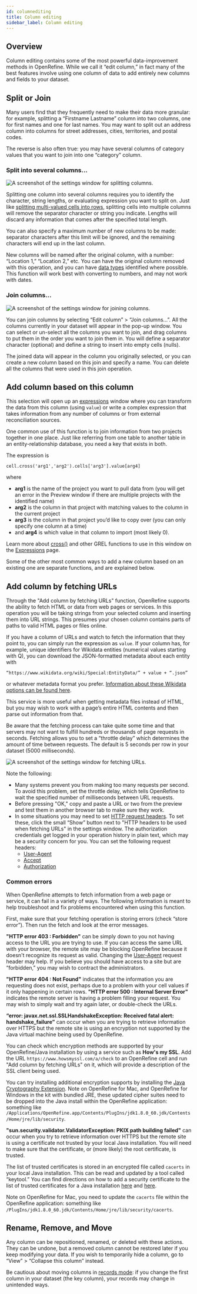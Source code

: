```yaml
---
id: columnediting
title: Column editing
sidebar_label: Column editing
---
```


## Overview

Column editing contains some of the most powerful data-improvement methods in OpenRefine. While we call it “edit column,” in fact many of the best features involve using one column of data to add entirely new columns and fields to your dataset. 

## Split or Join

Many users find that they frequently need to make their data more granular: for example, splitting a “Firstname Lastname” column into two columns, one for first names and one for last names. You may want to split out an address column into columns for street addresses, cities, territories, and postal codes. 

The reverse is also often true: you may have several columns of category values that you want to join into one “category” column. 

### Split into several columns...

![A screenshot of the settings window for splitting columns.](/img/columnsplit.png)

Splitting one column into several columns requires you to identify the character, string lengths, or evaluating expression you want to split on. Just like [splitting multi-valued cells into rows](cellediting#split-multi-valued-cells), splitting cells into multiple columns will remove the separator character or string you indicate. Lengths will discard any information that comes after the specified total length. 

You can also specify a maximum number of new columns to be made: separator characters after this limit will be ignored, and the remaining characters will end up in the last column.

New columns will be named after the original column, with a number: “Location 1,” “Location 2,” etc. You can have the original column removed with this operation, and you can have [data types](exploring#data-types) identified where possible. This function will work best with converting to numbers, and may not work with dates.

### Join columns…

![A screenshot of the settings window for joining columns.](/img/columnjoin.png)

You can join columns by selecting “Edit column” > “Join columns…”. All the columns currently in your dataset will appear in the pop-up window. You can select or un-select all the columns you want to join, and drag columns to put them in the order you want to join them in. You will define a separator character (optional) and define a string to insert into empty cells (nulls). 

The joined data will appear in the column you originally selected, or you can create a new column based on this join and specify a name. You can delete all the columns that were used in this join operation. 

## Add column based on this column

This selection will open up an [expressions](expressions) window where you can transform the data from this column (using `value`) or write a complex expression that takes information from any number of columns or from external reconciliation sources. 

One common use of this function is to join information from two projects together in one place. Just like referring from one table to another table in an entity-relationship database, you need a key that exists in both. 

The expression is

```cell.cross('arg1','arg2').cells['arg3'].value[arg4]```

where 

*   **arg1** is the name of the project you want to pull data from (you will get an error in the Preview window if there are multiple projects with the identified name)
*   **arg2** is the column in that project with matching values to the column in the current project
*   **arg3** is the column in that project you’d like to copy over (you can only specify one column at a time)
*   and **arg4** is which value in that column to import (most likely 0).

Learn more about [cross()](expressions#cross) and other GREL functions to use in this window on the [Expressions](expressions) page. 

Some of the other most common ways to add a new column based on an existing one are separate functions, and are explained below.


## Add column by fetching URLs

Through the "Add column by fetching URLs" function, OpenRefine supports the ability to fetch HTML or data from web pages or services. In this operation you will be taking strings from your selected column and inserting them into URL strings. This presumes your chosen column contains parts of paths to valid HTML pages or files online. 

If you have a column of URLs and watch to fetch the information that they point to, you can simply run the expression as `value`. If your column has, for example, unique identifiers for Wikidata entities (numerical values starting with Q), you can download the JSON-formatted metadata about each entity with

```“https://www.wikidata.org/wiki/Special:EntityData/” + value + “.json”```

or whatever metadata format you prefer. [Information about these Wikidata options can be found here](https://www.wikidata.org/wiki/Wikidata:Data_access).

This service is more useful when getting metadata files instead of HTML, but you may wish to work with a page’s entire HTML contents and then parse out information from that. 

Be aware that the fetching process can take quite some time and that servers may not want to fulfill hundreds or thousands of page requests in seconds. Fetching allows you to set a “throttle delay” which determines the amount of time between requests. The default is 5 seconds per row in your dataset (5000 milliseconds).  

![A screenshot of the settings window for fetching URLs.](/img/fetchingURLs.png)

Note the following:

* Many systems prevent you from making too many requests per second. To avoid this problem, set the throttle delay, which tells OpenRefine to wait the specified number of milliseconds between URL requests.
* Before pressing "OK," copy and paste a URL or two from the preview and test them in another browser tab to make sure they work.
* In some situations you may need to set [HTTP request headers](https://developer.mozilla.org/en-US/docs/Web/HTTP/Headers). To set these, click the small “Show” button next to "HTTP headers to be used when fetching URLs" in the settings window. The authorization credentials get logged in your operation history in plain text, which may be a security concern for you. You can set the following request headers:
  * [User-Agent](https://developer.mozilla.org/en-US/docs/Web/HTTP/Headers/User-Agent)
  * [Accept](https://developer.mozilla.org/en-US/docs/Web/HTTP/Headers/Accept)
  * [Authorization](https://developer.mozilla.org/en-US/docs/Web/HTTP/Headers/Authorization)

### Common errors

When OpenRefine attempts to fetch information from a web page or service, it can fail in a variety of ways. The following information is meant to help troubleshoot and fix problems encountered when using this function.

First, make sure that your fetching operation is storing errors (check “store error”). Then run the fetch and look at the error messages. 

**"HTTP error 403 : Forbidden"** can be simply down to you not having access to the URL you are trying to use. If you can access the same URL with your browser, the remote site may be blocking OpenRefine because it doesn't recognize its request as valid. Changing the [User-Agent](https://developer.mozilla.org/en-US/docs/Web/HTTP/Headers/User-Agent) request header may help. If you believe you should have access to a site but are “forbidden,” you may wish to contract the administrators.

**"HTTP error 404 : Not Found"** indicates that the information you are requesting does not exist, perhaps due to a problem with your cell values if it only happening in certain rows. **"HTTP error 500 : Internal Server Error"** indicates the remote server is having a problem filling your request. You may wish to simply wait and try again later, or double-check the URLs. 

**“error: javax.net.ssl.SSLHandshakeException: Received fatal alert: handshake_failure”** can occur when you are trying to retrieve information over HTTPS but the remote site is using an encryption not supported by the Java virtual machine being used by OpenRefine.

You can check which encryption methods are supported by your OpenRefine/Java installation by using a service such as **How's my SSL**. Add the URL `https://www.howsmyssl.com/a/check` to an OpenRefine cell and run "Add column by fetching URLs" on it, which will provide a description of the SSL client being used. 

You can try installing additional encryption supports by installing the [Java Cryptography Extension](https://www.oracle.com/java/technologies/javase-jce8-downloads.html). Note on OpenRefine for Mac, and OpenRefine for Windows in the kit with bundled JRE, these updated cipher suites need to be dropped into the Java install within the OpenRefine application: something like `/Applications/OpenRefine.app/Contents/PlugIns/jdk1.8.0_60.jdk/Contents/Home/jre/lib/security`.

**"sun.security.validator.ValidatorException: PKIX path building failed"** can occur when you try to retrieve information over HTTPS but the remote site is using a certificate not trusted by your local Java installation. You will need to make sure that the certificate, or (more likely) the root certificate, is trusted. 

The list of trusted certificates is stored in an encrypted file called `cacerts` in your local Java installation. This can be read and updated by a tool called “keytool.” You can find directions on how to add a security certificate to the list of trusted certificates for a Java installation [here](http://magicmonster.com/kb/prg/java/ssl/pkix_path_building_failed.html) and [here](http://javarevisited.blogspot.co.uk/2012/03/add-list-certficates-java-keystore.html).

Note on OpenRefine for Mac, you need to update the `cacerts` file within the OpenRefine application: something like `/PlugIns/jdk1.8.0_60.jdk/Contents/Home/jre/lib/security/cacerts`.



## Rename, Remove, and Move

Any column can be repositioned, renamed, or deleted with these actions. They can be undone, but a removed column cannot be restored later if you keep modifying your data. If you wish to temporarily hide a column, go to “View” > “Collapse this column” instead. 

Be cautious about moving columns in [records mode](cellediting#rows-vs-records): if you change the first column in your dataset (the key column), your records may change in unintended ways. 
